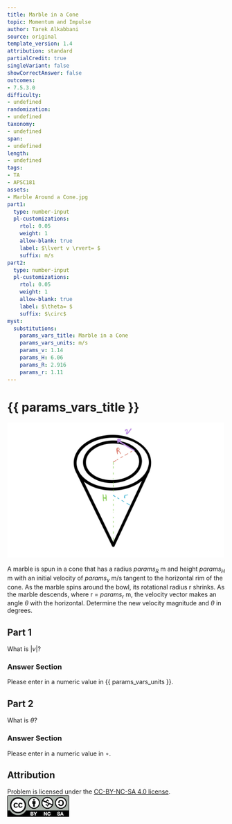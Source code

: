```yaml
---
title: Marble in a Cone
topic: Momentum and Impulse
author: Tarek Alkabbani
source: original
template_version: 1.4
attribution: standard
partialCredit: true
singleVariant: false
showCorrectAnswer: false
outcomes:
- 7.5.3.0
difficulty:
- undefined
randomization:
- undefined
taxonomy:
- undefined
span:
- undefined
length:
- undefined
tags:
- TA
- APSC181
assets:
- Marble Around a Cone.jpg
part1:
  type: number-input
  pl-customizations:
    rtol: 0.05
    weight: 1
    allow-blank: true
    label: $\lvert v \rvert= $
    suffix: m/s
part2:
  type: number-input
  pl-customizations:
    rtol: 0.05
    weight: 1
    allow-blank: true
    label: $\theta= $
    suffix: $\circ$
myst:
  substitutions:
    params_vars_title: Marble in a Cone
    params_vars_units: m/s
    params_v: 1.14
    params_H: 6.06
    params_R: 2.916
    params_r: 1.11
---
```

# {{ params_vars_title }}
<img src="Marble Around a Cone.jpg" width=500>

A marble is spun in a cone that has a radius ${{params_R}}$ m and height ${{params_H}}$ m with an initial velocity of ${{params_v}}$ m/s tangent to the horizontal rim of the cone. As the marble spins around the bowl, its rotational radius r shrinks. As the marble descends, where r  = ${{params_r}}$ m, the velocity vector makes an angle $\theta$ with the horizontal. Determine the new velocity magnitude and $\theta$ in degrees.

## Part 1

What is $\lvert v \rvert$?

### Answer Section

Please enter in a numeric value in {{ params_vars_units }}.

## Part 2

What is $\theta$?

### Answer Section

Please enter in a numeric value in $\circ$.

## Attribution

Problem is licensed under the [CC-BY-NC-SA 4.0 license](https://creativecommons.org/licenses/by-nc-sa/4.0/).<br> ![The Creative Commons 4.0 license requiring attribution-BY, non-commercial-NC, and share-alike-SA license.](https://raw.githubusercontent.com/firasm/bits/master/by-nc-sa.png)